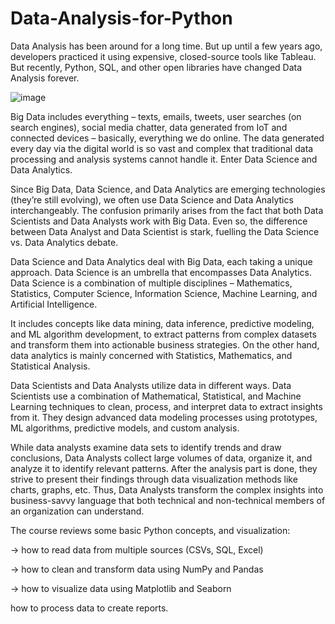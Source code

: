 # Data-Analysis-for-Python

Data Analysis has been around for a long time. But up until a few years ago, developers practiced it using expensive, closed-source tools like Tableau. But recently, Python, SQL, and other open libraries have changed Data Analysis forever.

![image](https://user-images.githubusercontent.com/110977610/188372292-628de316-1dc5-47f9-932c-754fd23b8057.png)

Big Data includes everything – texts, emails, tweets, user searches (on search engines), social media chatter, data generated from IoT and connected devices – basically, everything we do online. The data generated every day via the digital world is so vast and complex that traditional data processing and analysis systems cannot handle it. Enter Data Science and Data Analytics. 

Since Big Data, Data Science, and Data Analytics are emerging technologies (they’re still evolving), we often use Data Science and Data Analytics interchangeably. The confusion primarily arises from the fact that both Data Scientists and Data Analysts work with Big Data. Even so, the difference between Data Analyst and Data Scientist is stark, fuelling the Data Science vs. Data Analytics debate. 

Data Science and Data Analytics deal with Big Data, each taking a unique approach. Data Science is an umbrella that encompasses Data Analytics. Data Science is a combination of multiple disciplines – Mathematics, Statistics, Computer Science, Information Science, Machine Learning, and Artificial Intelligence.

It includes concepts like data mining, data inference, predictive modeling, and ML algorithm development, to extract patterns from complex datasets and transform them into actionable business strategies. On the other hand, data analytics is mainly concerned with Statistics, Mathematics, and Statistical Analysis. 

Data Scientists and Data Analysts utilize data in different ways. Data Scientists use a combination of Mathematical, Statistical, and Machine Learning techniques to clean, process, and interpret data to extract insights from it. They design advanced data modeling processes using prototypes, ML algorithms, predictive models, and custom analysis. 

While data analysts examine data sets to identify trends and draw conclusions, Data Analysts collect large volumes of data, organize it, and analyze it to identify relevant patterns. After the analysis part is done, they strive to present their findings through data visualization methods like charts, graphs, etc. Thus, Data Analysts transform the complex insights into business-savvy language that both technical and non-technical members of an organization can understand. 

The course reviews some basic Python concepts, and visualization:

-> how to read data from multiple sources (CSVs, SQL, Excel)

-> how to clean and transform data using NumPy and Pandas

-> how to visualize data using Matplotlib and Seaborn

how to process data to create reports.
